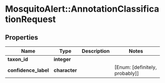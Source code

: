 # MosquitoAlert::AnnotationClassificationRequest


## Properties
Name | Type | Description | Notes
------------ | ------------- | ------------- | -------------
**taxon_id** | **integer** |  | 
**confidence_label** | **character** |  | [Enum: [definitely, probably]] 


